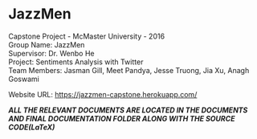 # JazzMen
Capstone Project - McMaster University - 2016<br/>
Group Name: JazzMen<br/>
Supervisor: Dr. Wenbo He<br/>
Project: Sentiments Analysis with Twitter <br/>
Team Members: Jasman Gill, Meet Pandya, Jesse Truong, Jia Xu, Anagh Goswami <br/>

Website URL: https://jazzmen-capstone.herokuapp.com/

***ALL THE RELEVANT DOCUMENTS ARE LOCATED IN THE DOCUMENTS AND FINAL DOCUMENTATION FOLDER ALONG WITH THE SOURCE CODE(LaTeX)***

